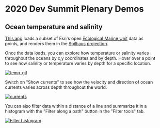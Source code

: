# 2020 Dev Summit Plenary Demos

## Ocean temperature and salinity

[This app](https://ekenes.github.io/conferences/ds-2020/plenary/emu/index.html) loads a subset of Esri's open [Ecological Marine Unit](https://www.esri.com/en-us/about/science/ecological-marine-units/overview) data as points, and renders them in the [Spilhaus projection](https://storymaps.arcgis.com/stories/756bcae18d304a1eac140f19f4d5cb3d).

Once the data loads, you can explore how temperature or salinity varies throughout the oceans by x,y coordinates and by depth. Hover over a point to see how salinity or temperature varies by depth for a specific location.

[![temp-gif](https://ekenes.github.io/conferences/ds-2020/plenary/images/plenary-gif.gif)](https://ekenes.github.io/conferences/ds-2020/plenary/emu/index.html)

Switch on "Show currents" to see how the velocity and direction of ocean currents varies across depth throughout the world.

[![currents](https://ekenes.github.io/conferences/ds-2020/plenary/images/temp-currents.png)](https://ekenes.github.io/conferences/ds-2020/plenary/emu/index.html)

You can also filter data within a distance of a line and summarize it in a histogram with the "Filter along a path" button in the "Filter tools" tab.

[![Filter histogram](https://ekenes.github.io/conferences/ds-2020/plenary/images/temp-filter-histogram.png)](https://ekenes.github.io/conferences/ds-2020/plenary/emu/index.html)

